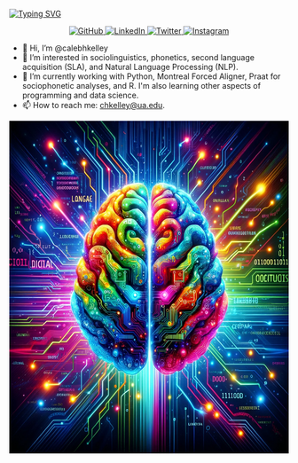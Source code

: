 <a href="https://git.io/typing-svg"><img src="https://readme-typing-svg.demolab.com?font=Poppins&pause=1000&color=00691DFF&center=false&random=false&width=435&lines=Hi!+My+name+is+Caleb.;Welcome+to+my+GitHub+page." alt="Typing SVG" /></a>

<p align="center">
  <a href="https://github.com/calebhkelley">
    <img src="https://img.shields.io/badge/GitHub-100000?style=for-the-badge&logo=github&logoColor=white" alt="GitHub">
  </a>
  <a href="https://www.linkedin.com/in/caleb-h-kelley-309081aa">
    <img src="https://img.shields.io/badge/LinkedIn-0077B5?style=for-the-badge&logo=linkedin&logoColor=white" alt="LinkedIn">
  </a>
  <a href="https://twitter.com/calebhkelley">
    <img src="https://img.shields.io/badge/Twitter-1DA1F2?style=for-the-badge&logo=twitter&logoColor=white" alt="Twitter">
  </a>
  <a href="https://www.instagram.com/c.h.kelley/">
    <img src="https://img.shields.io/badge/Instagram-E4405F?style=for-the-badge&logo=instagram&logoColor=white" alt="Instagram">
  </a>
</p>



- 👋 Hi, I’m @calebhkelley
- 👀 I’m interested in sociolinguistics, phonetics, second language acquisition (SLA), and Natural Language Processing (NLP). 
- 🌱 I’m currently working with Python, Montreal Forced Aligner, Praat for sociophonetic analyses, and R. I'm also learning other aspects of programming and data science.
- 📫 How to reach me: chkelley@ua.edu.

<p align="center">
  <img src="https://raw.githubusercontent.com/calebhkelley/calebhkelley/main/brain%20language%20and%20computation.png" height="600" width="900"/>
</p>

<!---
calebhkelley/calebhkelley is a ✨ special ✨ repository because its `README.md` (this file) appears on your GitHub profile.
You can click the Preview link to take a look at your changes.
--->

